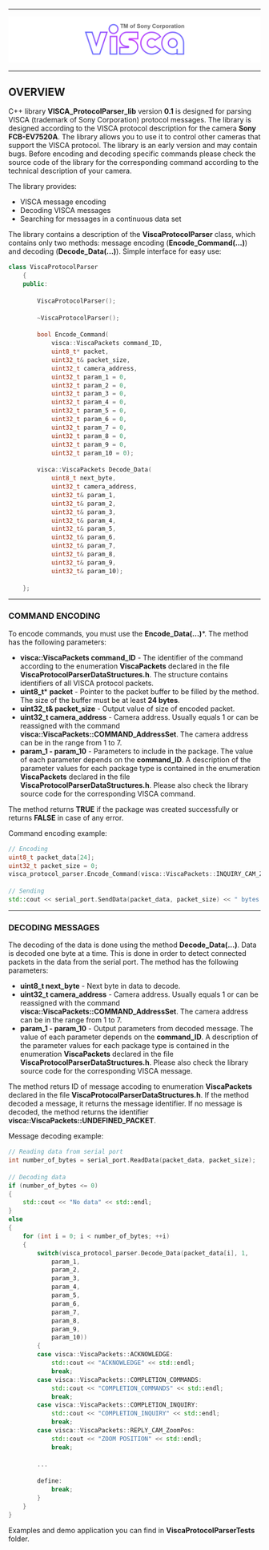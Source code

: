 ***
![VCODEC](_static/VISCA_logo_with_borders.png)
***


## 
## OVERVIEW
C++ library **VISCA_ProtocolParser_lib** version **0.1** is designed for parsing VISCA (trademark of Sony Corporation) protocol messages. The library is designed according to the VISCA protocol description for the camera **Sony FCB-EV7520A**. The library allows you to use it to control other cameras that support the VISCA protocol. The library is an early version and may contain bugs. Before encoding and decoding specific commands please check the source code of the library for the corresponding command according to the technical description of your camera.

The library provides:
* VISCA message encoding
* Decoding VISCA messages
* Searching for messages in a continuous data set

The library contains a description of the **ViscaProtocolParser** class, which contains only two methods: message encoding (**Encode_Command(...)**) and decoding (**Decode_Data(...)**). Simple interface for easy use:


```c++
class ViscaProtocolParser
    {
    public:

        ViscaProtocolParser();

        ~ViscaProtocolParser();

        bool Encode_Command(
            visca::ViscaPackets command_ID,
            uint8_t* packet,
            uint32_t& packet_size,
            uint32_t camera_address,
            uint32_t param_1 = 0,
            uint32_t param_2 = 0,
            uint32_t param_3 = 0,
            uint32_t param_4 = 0,
            uint32_t param_5 = 0,
            uint32_t param_6 = 0,
            uint32_t param_7 = 0,
            uint32_t param_8 = 0,
            uint32_t param_9 = 0,
            uint32_t param_10 = 0);

        visca::ViscaPackets Decode_Data(
            uint8_t next_byte,
            uint32_t camera_address,
            uint32_t& param_1,
            uint32_t& param_2,
            uint32_t& param_3,
            uint32_t& param_4,
            uint32_t& param_5,
            uint32_t& param_6,
            uint32_t& param_7,
            uint32_t& param_8,
            uint32_t& param_9,
            uint32_t& param_10);
            
    };
```

***
### COMMAND ENCODING
To encode commands, you must use the **Encode_Data(...)***. The method has the following parameters:
* **visca::ViscaPackets command_ID** - The identifier of the command according to the enumeration **ViscaPackets** declared in the file **ViscaProtocolParserDataStructures.h**. The structure contains identifiers of all VISCA protocol packets.
* **uint8_t*** **packet** - Pointer to the packet buffer to be filled by the method. The size of the buffer must be at least **24 bytes**.
* **uint32_t& packet_size** - Output value of size of encoded packet.
* **uint32_t camera_address** - Camera address. Usually equals 1 or can be reassigned with the command **visca::ViscaPackets::COMMAND_AddressSet**. The camera address can be in the range from 1 to 7.
* **param_1 - param_10** - Parameters to include in the package. The value of each parameter depends on the **command_ID**. A description of the parameter values for each package type is contained in the enumeration **ViscaPackets** declared in the file **ViscaProtocolParserDataStructures.h**. Please also check the library source code for the corresponding VISCA command.

The method returns **TRUE** if the package was created successfully or returns **FALSE** in case of any error.

Command encoding example:
```c++
// Encoding
uint8_t packet_data[24];
uint32_t packet_size = 0;
visca_protocol_parser.Encode_Command(visca::ViscaPackets::INQUIRY_CAM_ZoomPosInq, packet_data, packet_size, 1, 1);

// Sending
std::cout << serial_port.SendData(packet_data, packet_size) << " bytes sent" << std::endl;
```

***
### DECODING MESSAGES
The decoding of the data is done using the method **Decode_Data(...)**. Data is decoded one byte at a time. This is done in order to detect connected packets in the data from the serial port. The method has the following parameters:
* **uint8_t next_byte** - Next byte in data to decode.
* **uint32_t camera_address** - Camera address. Usually equals 1 or can be reassigned with the command **visca::ViscaPackets::COMMAND_AddressSet**. The camera address can be in the range from 1 to 7.
* **param_1 - param_10** - Output parameters from decoded message. The value of each parameter depends on the **command_ID**. A description of the parameter values for each package type is contained in the enumeration **ViscaPackets** declared in the file **ViscaProtocolParserDataStructures.h**. Please also check the library source code for the corresponding VISCA message.

The method returs ID of message accoding to enumeration **ViscaPackets** declared in the file **ViscaProtocolParserDataStructures.h**. If the method decoded a message, it returns the message identifier. If no message is decoded, the method returns the identifier **visca::ViscaPackets::UNDEFINED_PACKET**.

Message decoding example:
```c++
// Reading data from serial port
int number_of_bytes = serial_port.ReadData(packet_data, packet_size);

// Decoding data
if (number_of_bytes <= 0)
{
    std::cout << "No data" << std::endl;
}
else
{
    for (int i = 0; i < number_of_bytes; ++i)
    {
        switch(visca_protocol_parser.Decode_Data(packet_data[i], 1,
            param_1,
            param_2,
            param_3,
            param_4,
            param_5,
            param_6,
            param_7,
            param_8,
            param_9,
            param_10))
        {
        case visca::ViscaPackets::ACKNOWLEDGE:
            std::cout << "ACKNOWLEDGE" << std::endl;
            break;
        case visca::ViscaPackets::COMPLETION_COMMANDS:
            std::cout << "COMPLETION_COMMANDS" << std::endl;
            break;
        case visca::ViscaPackets::COMPLETION_INQUIRY:
            std::cout << "COMPLETION_INQUIRY" << std::endl;
            break;
        case visca::ViscaPackets::REPLY_CAM_ZoomPos:
            std::cout << "ZOOM POSITION" << std::endl;
            break;

        ...

        define:
            break;
        }
    }
}
```

Examples and demo application you can find in **ViscaProtocolParserTests** folder.
